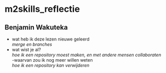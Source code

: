 # m2skills_reflectie
## Benjamin Wakuteka

- wat heb ik deze lezen nieuwe geleerd  
*merge en branches*  
- wat wist je al?  
*hoe ik een repository moest maken, en met andere mensen collaboraten*  
-waarvan zou ik nog meer willen weten  
*hoe ik een repository kan verwijderen*  

